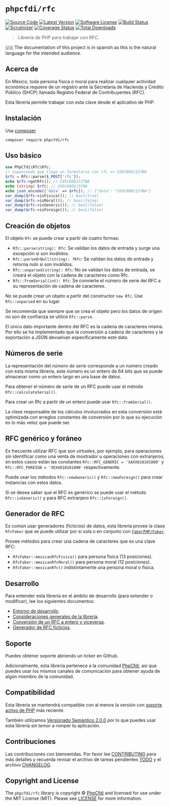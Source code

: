 # `phpcfdi/rfc`

[![Source Code][badge-source]][source]
[![Latest Version][badge-release]][release]
[![Software License][badge-license]][license]
[![Build Status][badge-build]][build]
[![Scrutinizer][badge-quality]][quality]
[![Coverage Status][badge-coverage]][coverage]
[![Total Downloads][badge-downloads]][downloads]

> Librería de PHP para trabajar con RFC.

:us: The documentation of this project is in spanish as this is the natural language for the intended audience.

## Acerca de 

En México, toda persona física o moral para realizar cualquier actividad económica requiere de un registro
ante la Secretaría de Hacienda y Crédito Público (SHCP) llamado Registro Federal de Contribuyentes (RFC).

Esta librería permite trabajar con esta clave desde el aplicativo de PHP.

## Instalación

Usa [composer](https://getcomposer.org/)

```shell
composer require phpcfdi/rfc
```

## Uso básico

```php
use PhpCfdi\Rfc\Rfc;
// suponiendo que llega un formulario con rfc => COSC8001137NA
$rfc = Rfc::parse($_POST['rfc']);
echo $rfc->getRfc(); // COSC8001137NA
echo (string) $rfc; // COSC8001137NA
echo json_encode(['data' => $rfc]); // {"data": "COSC8001137NA"}
var_dump($rfc->isFisica()); // bool(true)
var_dump($rfc->isMoral()); // bool(false)
var_dump($rfc->isGeneric()); // bool(false)
var_dump($rfc->isForeign()); // bool(false)
```

## Creación de objetos

El objeto `Rfc` se puede crear a partir de cuatro formas:

- `Rfc::parse(string): Rfc`: Se validan los datos de entrada y surge una excepción si son inválidos.
- `Rfc::parseOrNull(string): ?Rfc`: Se validan los datos de entrada y retorna nulo si son inválidos.
- `Rfc::unparsed(string): Rfc`: No se validan los datos de entrada, se creará el objeto con la cadena de caracteres como Rfc.
- `Rfc::fromSerial(int): Rfc`: Se convierte el número de serie del RFC a su representación de cadena de caracteres.

No se puede crear un objeto a partir del constructor `new Rfc`. Use `Rfc::unparsed` en su lugar.

Se recomienda que siempre que se crea el objeto pero los datos de origen no son de confianza se utilice `Rfc::parse`.

El único dato importante dentro del RFC es la cadena de caracteres misma. Por ello se ha implementado que la conversión
a cadena de caracteres y la exportación a JSON devuelvan específicamente este dato.

## Números de serie

La representación del *número de serie* corresponde a un número creado con esta misma librería,
este número es un entero de 64 bits que se puede almacenar como un entero largo en una base de datos.

Para obtener el número de serie de un RFC puede usar el método `Rfc::calculateSerial()`.

Para crear un Rfc a partir de un entero puede usar `Rfc::fromSerial()`.

La clase responsable de los cálculos involucrados en esta conversión está optimizada con arreglos constantes
de conversión por lo que su ejecución es lo más veloz que puede ser.

## RFC genérico y foráneo

Es frecuente utilizar RFC que son *virtuales*, por ejemplo, para operaciones sin identificar como una
venta de mostrador u operaciones con extranjeros, en estos casos están las constantes
`Rfc::RFC_GENERIC = 'XAXX010101000'` y `Rfc::RFC_FOREIGN = 'XEXX010101000'` respectivamente.

Puede usar los métodos `Rfc::newGeneric()` y `Rfc::newForeign()` para crear instancias con estos datos.

Si se desea saber que el RFC es genérico se puede usar el método `Rfc::isGeneric()` y para RFC extranjero `Rfc::isForeign()`.

## Generador de RFC

Es común usar generadores (ficticios) de datos, esta librería provee la clase `RfcFaker` que se puede utilizar
por sí sola o en conjunto con [`FakerPHP/Faker`](https://github.com/FakerPHP/Faker).

Provee métodos para crear una cadena de caracteres que es una clave RFC:

- `RfcFaker::mexicanRfcFisica()` para persona física (13 posiciones).
- `RfcFaker::mexicanRfcMoral()` para persona moral (12 posiciones).
- `RfcFaker::mexicanRfc()` indistintamente una persona moral o física.

## Desarrollo

Para entender esta librería en el ámbito de desarrollo (para extender o modificar), lee los siguientes documentos:

- [Entorno de desarrollo](develop/EntornoDesarrollo.md).
- [Consideraciones generales de la librería](develop/Generales.md).
- [Conversión de un RFC a entero y viceversa](develop/ConversionEntero.md).
- [Generador de RFC ficticios](develop/RfcFaker.md).

## Soporte

Puedes obtener soporte abriendo un ticker en Github.

Adicionalmente, esta librería pertenece a la comunidad [PhpCfdi](https://www.phpcfdi.com), así que puedes usar los
mismos canales de comunicación para obtener ayuda de algún miembro de la comunidad.

## Compatibilidad

Esta librería se mantendrá compatible con al menos la versión con
[soporte activo de PHP](https://www.php.net/supported-versions.php) más reciente.

También utilizamos [Versionado Semántico 2.0.0](docs/SEMVER.md) por lo que puedes usar esta librería
sin temor a romper tu aplicación.

## Contribuciones

Las contribuciones con bienvenidas. Por favor lee [CONTRIBUTING][] para más detalles
y recuerda revisar el archivo de tareas pendientes [TODO][] y el archivo [CHANGELOG][].

## Copyright and License

The `phpcfdi/rfc` library is copyright © [PhpCfdi](https://www.phpcfdi.com)
and licensed for use under the MIT License (MIT). Please see [LICENSE][] for more information.


[contributing]: https://github.com/phpcfdi/rfc/blob/master/CONTRIBUTING.md
[changelog]: https://github.com/phpcfdi/rfc/blob/master/docs/CHANGELOG.md
[todo]: https://github.com/phpcfdi/rfc/blob/master/docs/TODO.md

[source]: https://github.com/phpcfdi/rfc
[release]: https://github.com/phpcfdi/rfc/releases
[license]: https://github.com/phpcfdi/rfc/blob/master/LICENSE
[build]: https://github.com/phpcfdi/rfc/actions?query=branch%3Amaster
[quality]: https://scrutinizer-ci.com/g/phpcfdi/rfc/
[coverage]: https://scrutinizer-ci.com/g/phpcfdi/rfc/code-structure/master/code-coverage
[downloads]: https://packagist.org/packages/phpcfdi/rfc

[badge-source]: http://img.shields.io/badge/source-phpcfdi/rfc-blue?style=flat-square
[badge-release]: https://img.shields.io/github/release/phpcfdi/rfc?style=flat-square
[badge-license]: https://img.shields.io/github/license/phpcfdi/rfc?style=flat-square
[badge-build]: https://img.shields.io/github/status/phpcfdi/rfc/build/master?style=flat-square
[badge-quality]: https://img.shields.io/scrutinizer/g/phpcfdi/rfc/master?style=flat-square
[badge-coverage]: https://img.shields.io/scrutinizer/coverage/g/phpcfdi/rfc/master?style=flat-square
[badge-downloads]: https://img.shields.io/packagist/dt/phpcfdi/rfc?style=flat-square
